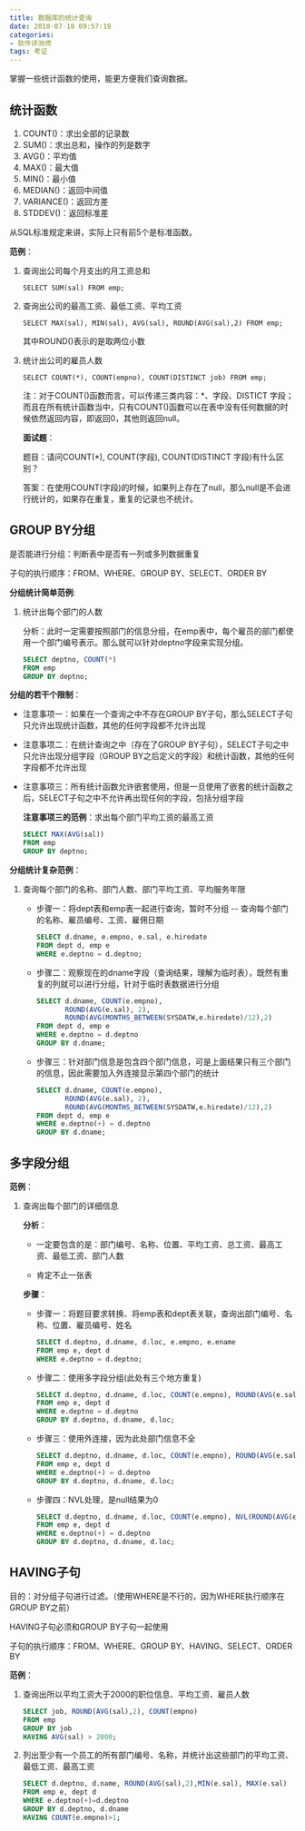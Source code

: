```yaml
---
title: 数据库的统计查询
date: 2018-07-18 09:57:19
categories: 
- 软件评测师
tags: 考证
---
```


掌握一些统计函数的使用，能更方便我们查询数据。

## 统计函数

1. COUNT()：求出全部的记录数
2. SUM()：求出总和，操作的列是数字
3. AVG()：平均值
4. MAX()：最大值
5. MIN()：最小值
6. MEDIAN()：返回中间值
7. VARIANCE()：返回方差
8. STDDEV()：返回标准差

从SQL标准规定来讲，实际上只有前5个是标准函数。

**范例**：

1. 查询出公司每个月支出的月工资总和

   `SELECT SUM(sal) FROM emp;`
  
2. 查询出公司的最高工资、最低工资、平均工资

   `SELECT MAX(sal), MIN(sal), AVG(sal), ROUND(AVG(sal),2) FROM emp;`
   
   其中ROUND()表示的是取两位小数
  
3. 统计出公司的雇员人数

   `SELECT COUNT(*), COUNT(empno), COUNT(DISTINCT job) FROM emp;`
   
   注：对于COUNT()函数而言，可以传递三类内容：*、字段、DISTICT 字段；而且在所有统计函数当中，只有COUNT()函数可以在表中没有任何数据的时候依然返回内容，即返回0，其他则返回null。
   
   **面试题**：
   
   题目：请问COUNT(*), COUNT(字段), COUNT(DISTINCT 字段)有什么区别？
   
   答案：在使用COUNT(字段)的时候，如果列上存在了null，那么null是不会进行统计的，如果存在重复，重复的记录也不统计。
   

## GROUP BY分组

是否能进行分组：判断表中是否有一列或多列数据重复

子句的执行顺序：FROM、WHERE、GROUP BY、SELECT、ORDER BY

**分组统计简单范例**:

1. 统计出每个部门的人数

   分析：此时一定需要按照部门的信息分组，在emp表中，每个雇员的部门都使用一个部门编号表示。那么就可以针对deptno字段来实现分组。
   
   ```sql
   SELECT deptno, COUNT(*)
   FROM emp
   GROUP BY deptno;
   ```

**分组的若干个限制**：

* 注意事项一：如果在一个查询之中不存在GROUP BY子句，那么SELECT子句只允许出现统计函数，其他的任何字段都不允许出现
* 注意事项二：在统计查询之中（存在了GROUP BY子句），SELECT子句之中只允许出现分组字段（GROUP BY之后定义的字段）和统计函数，其他的任何字段都不允许出现
* 注意事项三：所有统计函数允许嵌套使用，但是一旦使用了嵌套的统计函数之后，SELECT子句之中不允许再出现任何的字段，包括分组字段
  
   **注意事项三的范例**：求出每个部门平均工资的最高工资
   
   ```sql
   SELECT MAX(AVG(sal))
   FROM emp
   GROUP BY deptno;
   ```

**分组统计复杂范例**：

1. 查询每个部门的名称、部门人数、部门平均工资、平均服务年限

   * 步骤一：将dept表和emp表一起进行查询，暂时不分组 -- 查询每个部门的名称、雇员编号、工资、雇佣日期

     ```sql
     SELECT d.dname, e.empno, e.sal, e.hiredate
     FROM dept d, emp e
     WHERE e.deptno = d.deptno;
     ```
   * 步骤二：观察现在的dname字段（查询结果，理解为临时表），既然有重复的列就可以进行分组，针对于临时表数据进行分组

     ```sql
     SELECT d.dname, COUNT(e.empno), 
            ROUND(AVG(e.sal), 2),  
            ROUND(AVG(MONTHS_BETWEEN(SYSDATW,e.hiredate)/12),2)
     FROM dept d, emp e
     WHERE e.deptno = d.deptno
     GROUP BY d.dname;
     ```
   * 步骤三：针对部门信息是包含四个部门信息，可是上面结果只有三个部门的信息，因此需要加入外连接显示第四个部门的统计

     ```sql
     SELECT d.dname, COUNT(e.empno), 
            ROUND(AVG(e.sal), 2), 
            ROUND(AVG(MONTHS_BETWEEN(SYSDATW,e.hiredate)/12),2)
     FROM dept d, emp e
     WHERE e.deptno(+) = d.deptno
     GROUP BY d.dname;
     ```
     
## 多字段分组

**范例**：

1. 查询出每个部门的详细信息

   **分析**：
   
   * 一定要包含的是：部门编号、名称、位置、平均工资、总工资、最高工资、最低工资、部门人数
   
   * 肯定不止一张表

   **步骤**：
   
   * 步骤一：将题目要求转换、将emp表和dept表关联，查询出部门编号、名称、位置、雇员编号、姓名

     ```sql
     SELECT d.deptno, d.dname, d.loc, e.empno, e.ename
     FROM emp e, dept d
     WHERE e.deptno = d.deptno;
     ```
   * 步骤二：使用多字段分组(此处有三个地方重复)

     ```sql
     SELECT d.deptno, d.dname, d.loc, COUNT(e.empno), ROUND(AVG(e.sal),2), SUM(e.sal), MAX(e.sal), MIN(e.sal)
     FROM emp e, dept d
     WHERE e.deptno = d.deptno
     GROUP BY d.deptno, d.dname, d.loc;
     ```
   * 步骤三：使用外连接，因为此处部门信息不全

     ```sql
     SELECT d.deptno, d.dname, d.loc, COUNT(e.empno), ROUND(AVG(e.sal),2), SUM(e.sal), MAX(e.sal), MIN(e.sal)
     FROM emp e, dept d
     WHERE e.deptno(+) = d.deptno
     GROUP BY d.deptno, d.dname, d.loc;
     ```
   * 步骤四：NVL处理，是null结果为0

     ```sql
     SELECT d.deptno, d.dname, d.loc, COUNT(e.empno), NVL(ROUND(AVG(e.sal),2),0), NVL(SUM(e.sal),0), NVL(MAX(e.sal),0), NVL(MIN(e.sal),0)
     FROM emp e, dept d
     WHERE e.deptno(+) = d.deptno
     GROUP BY d.deptno, d.dname, d.loc;
     ```

## HAVING子句

目的：对分组子句进行过滤。（使用WHERE是不行的，因为WHERE执行顺序在GROUP BY之前）  

HAVING子句必须和GROUP BY子句一起使用 

子句的执行顺序：FROM、WHERE、GROUP BY、HAVING、SELECT、ORDER BY

**范例**：

1. 查询出所以平均工资大于2000的职位信息、平均工资、雇员人数

   ```sql
   SELECT job, ROUND(AVG(sal),2), COUNT(empno)
   FROM emp
   GROUP BY job
   HAVING AVG(sal) > 2000;
   ```
2. 列出至少有一个员工的所有部门编号、名称，并统计出这些部门的平均工资、最低工资、最高工资

    ```sql
    SELECT d.deptno, d.name, ROUND(AVG(sal),2),MIN(e.sal), MAX(e.sal)
    FROM emp e, dept d
    WHERE e.deptno(+)=d.deptno
    GROUP BY d.deptno, d.dname
    HAVING COUNT(e.empno)>1;
    ```

     
    